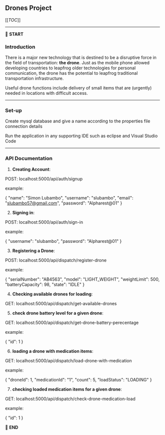 ## Drones Project

[[_TOC_]]

---

:scroll: **START**

### Introduction

There is a major new technology that is destined to be a disruptive force in the field of transportation: **the drone**. Just as the mobile phone allowed developing countries to leapfrog older technologies for personal communication, the drone has the potential to leapfrog traditional transportation infrastructure.

Useful drone functions include delivery of small items that are (urgently) needed in locations with difficult access.

---

### Set-up

Create mysql database and give a name according to the properties file connection details

Run the application in any supporting IDE such as eclipse and Visual Studio Code

---

### API Documentation

1. **Creating Account**:

POST: localhost:5000/api/auth/signup

example:

{
"name": "Simon Lubambo",
"username": "slubambo",
"email": "slubambo57@gmail.com",
"password": "Alpharest@01"
}

2. **Signing in**:

POST: localhost:5000/api/auth/sign-in

example:

{
"username": "slubambo",
"password": "Alpharest@01"
}

3. **Registering a Drone**:

POST: localhost:5000/api/dispatch/register-drone

example:

{
"serialNumber": "AB4563",
"model": "LIGHT_WEIGHT",
"weightLimit": 500,
"batteryCapacity": 98,
"state": "IDLE"
}

4. **Checking available drones for loading**:

GET: localhost:5000/api/dispatch/get-available-drones

5. **check drone battery level for a given drone**:

GET: localhost:5000/api/dispatch/get-drone-battery-perecentage

example:

{
"id": 1
}

6. **loading a drone with medication items**:

GET: localhost:5000/api/dispatch/load-drone-with-medication

example:

{
"droneId": 1,
"medicationId": "1",
"count": 5,
"loadStatus": "LOADING"
}

7. **checking loaded medication items for a given drone**:

GET: localhost:5000/api/dispatch/check-drone-medication-load

example:

{
"id": 1
}

:scroll: **END**
